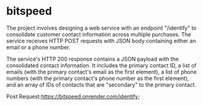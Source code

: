 
# bitspeed

The project involves designing a web service with an endpoint "/identify" to consolidate customer contact information across multiple purchases. The service receives HTTP POST requests with JSON body containing either an email or a phone number.

The service's HTTP 200 response contains a JSON payload with the consolidated contact information. It includes the primary contact ID, a list of emails (with the primary contact's email as the first element), a list of phone numbers (with the primary contact's phone number as the first element), and an array of IDs of contacts that are "secondary" to the primary contact.

Post Request:https://bitspeed.onrender.com/identify;
